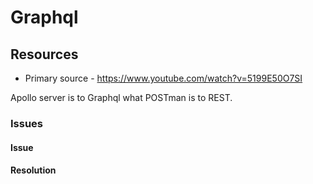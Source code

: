 # Graphql

## Resources
- Primary source - https://www.youtube.com/watch?v=5199E50O7SI

Apollo server is to Graphql what POSTman is to REST.

### Issues
#### Issue

#### Resolution